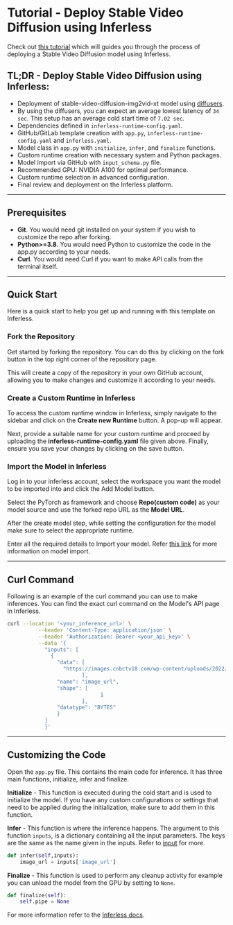 # Tutorial - Deploy Stable Video Diffusion using Inferless

Check out [this tutorial](https://docs.inferless.com/how-to-guides/deploy-stable-video-diffusion-using-inferless) which will guides you through the process of deploying a Stable Video Diffusion model using Inferless.

## TL;DR - Deploy Stable Video Diffusion using Inferless:

- Deployment of stable-video-diffusion-img2vid-xt model using [diffusers](https://github.com/huggingface/diffusers).
- By using the diffusers, you can expect an average lowest latency of `34 sec`. This setup has an average cold start time of `7.02 sec`.
- Dependencies defined in `inferless-runtime-config.yaml`.
- GitHub/GitLab template creation with `app.py`, `inferless-runtime-config.yaml` and `inferless.yaml`.
- Model class in `app.py` with `initialize`, `infer`, and `finalize` functions.
- Custom runtime creation with necessary system and Python packages.
- Model import via GitHub with `input_schema.py` file.
- Recommended GPU: NVIDIA A100 for optimal performance.
- Custom runtime selection in advanced configuration.
- Final review and deployment on the Inferless platform.

---
## Prerequisites
- **Git**. You would need git installed on your system if you wish to customize the repo after forking.
- **Python>=3.8**. You would need Python to customize the code in the app.py according to your needs.
- **Curl**. You would need Curl if you want to make API calls from the terminal itself.

---
## Quick Start
Here is a quick start to help you get up and running with this template on Inferless.

### Fork the Repository
Get started by forking the repository. You can do this by clicking on the fork button in the top right corner of the repository page.

This will create a copy of the repository in your own GitHub account, allowing you to make changes and customize it according to your needs.

### Create a Custom Runtime in Inferless
To access the custom runtime window in Inferless, simply navigate to the sidebar and click on the **Create new Runtime** button. A pop-up will appear.

Next, provide a suitable name for your custom runtime and proceed by uploading the **inferless-runtime-config.yaml** file given above. Finally, ensure you save your changes by clicking on the save button.


### Import the Model in Inferless
Log in to your inferless account, select the workspace you want the model to be imported into and click the Add Model button.

Select the PyTorch as framework and choose **Repo(custom code)** as your model source and use the forked repo URL as the **Model URL**.

After the create model step, while setting the configuration for the model make sure to select the appropriate runtime.

Enter all the required details to Import your model. Refer [this link](https://docs.inferless.com/integrations/git-custom-code/git--custom-code) for more information on model import.

---
## Curl Command
Following is an example of the curl command you can use to make inferences. You can find the exact curl command on the Model's API page in Inferless.
```bash
curl --location '<your_inference_url>' \
          --header 'Content-Type: application/json' \
          --header 'Authorization: Bearer <your_api_key>' \
          --data '{
            "inputs": [
              {
                "data": [
                  "https://images.cnbctv18.com/wp-content/uploads/2022/08/ashneer-grover-3-Meme-1-1019x573.jpg"
                        ],
                "name": "image_url",
                "shape": [
                              1
                        ],
                "datatype": "BYTES"
                }
            ]
            }'
```


---
## Customizing the Code
Open the `app.py` file. This contains the main code for inference. It has three main functions, initialize, infer and finalize.

**Initialize** -  This function is executed during the cold start and is used to initialize the model. If you have any custom configurations or settings that need to be applied during the initialization, make sure to add them in this function.

**Infer** - This function is where the inference happens. The argument to this function `inputs`, is a dictionary containing all the input parameters. The keys are the same as the name given in the inputs. Refer to [input](https://docs.inferless.com/model-import/input-output-schema) for more.

```python
def infer(self,inputs):
    image_url = inputs['image_url']
```

**Finalize** - This function is used to perform any cleanup activity for example you can unload the model from the GPU by setting to `None`.
```python
def finalize(self):
    self.pipe = None
```

For more information refer to the [Inferless docs](https://docs.inferless.com/).
